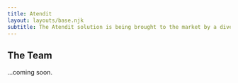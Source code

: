 ```yaml
---
title: Atendit
layout: layouts/base.njk
subtitle: The Atendit solution is being brought to the market by a diverse and experienced team of entrepreneurs.
---
```


## The Team

...coming soon.

